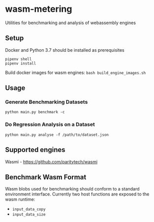 # wasm-metering

Utilities for benchmarking and analysis of webassembly engines

## Setup

Docker and Python 3.7 should be installed as prerequisites

```
pipenv shell
pipenv install
```

Build docker images for wasm engines:
`bash build_engine_images.sh`

## Usage

### Generate Benchmarking Datasets

`python main.py benchmark -c`

### Do Regression Analysis on a Dataset

`python main.py analyse -f /path/to/dataset.json`

## Supported engines

Wasmi - https://github.com/paritytech/wasmi

## Benchmark Wasm Format

Wasm blobs used for benchmarking should conform to a standard environment interface.  Currently two host functions are exposed to the wasm runtime:
- `input_data_copy`
- `input_data_size`
